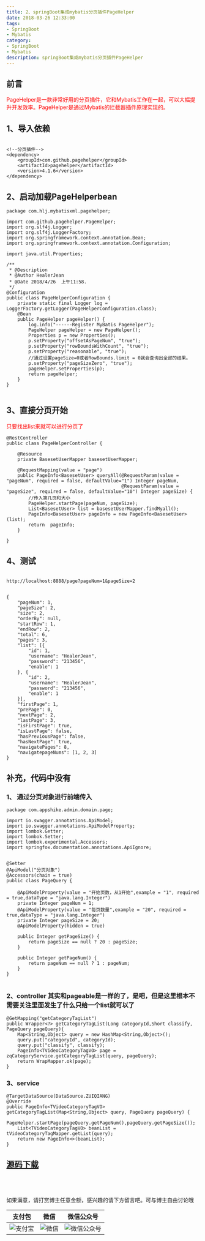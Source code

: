 ```yaml
---
title: 2、springBoot集成mybatis分页插件PageHelper
date: 2018-03-26 12:33:00
tags: 
- SpringBoot
- Mybatis
category: 
- SpringBoot
- Mybatis
description: springBoot集成mybatis分页插件PageHelper
---
```

<!-- image url 
https://raw.githubusercontent.com/HealerJean123/HealerJean123.github.io/master/blogImages
　　首行缩进
<font color="red">  </font>
-->

## 前言

<font color="red"> PageHelper是一款非常好用的分页插件，它和Mybatis工作在一起，可以大幅提升开发效率。PageHelper是通过Mybatis的拦截器插件原理实现的。 </font>


## 1、导入依赖

```

<!--分页插件-->
<dependency>
	<groupId>com.github.pagehelper</groupId>
	<artifactId>pagehelper</artifactId>
	<version>4.1.6</version>
</dependency>

```

## 2、启动加载PageHelperbean

```
package com.hlj.mybatisxml.pagehelper;

import com.github.pagehelper.PageHelper;
import org.slf4j.Logger;
import org.slf4j.LoggerFactory;
import org.springframework.context.annotation.Bean;
import org.springframework.context.annotation.Configuration;

import java.util.Properties;

/**
 * @Description
 * @Author HealerJean
 * @Date 2018/4/26  上午11:58.
 */
@Configuration
public class PageHelperConfiguration {
    private static final Logger log = LoggerFactory.getLogger(PageHelperConfiguration.class);
    @Bean
    public PageHelper pageHelper() {
        log.info("------Register MyBatis PageHelper");
        PageHelper pageHelper = new PageHelper();
        Properties p = new Properties();
        p.setProperty("offsetAsPageNum", "true");
        p.setProperty("rowBoundsWithCount", "true");
        p.setProperty("reasonable", "true");
        //通过设置pageSize=0或者RowBounds.limit = 0就会查询出全部的结果。
        p.setProperty("pageSizeZero", "true");
        pageHelper.setProperties(p);
        return pageHelper;
    }
}


```

## 3、直接分页开始

<font color="red">只要找出list来就可以进行分页了</font>

```
@RestController
public class PageHelperController {

    @Resource
    private BasesetUserMapper basesetUserMapper;

    @RequestMapping(value = "page")
    public PageInfo<BasesetUser> queryAll(@RequestParam(value = "pageNum", required = false, defaultValue="1") Integer pageNum,
                                          @RequestParam(value = "pageSize", required = false, defaultValue="10") Integer pageSize) {
        //传入第几页和大小
        PageHelper.startPage(pageNum, pageSize);
        List<BasesetUser> list = basesetUserMapper.findMyall();
        PageInfo<BasesetUser> pageInfo = new PageInfo<BasesetUser>(list);
        return  pageInfo;
    }

}

```

## 4、测试


```

http://localhost:8888/page?pageNum=1&pageSize=2


{
	"pageNum": 1,
	"pageSize": 2,
	"size": 2,
	"orderBy": null,
	"startRow": 1,
	"endRow": 2,
	"total": 6,
	"pages": 3,
	"list": [{
		"id": 1,
		"username": "HealerJean",
		"password": "213456",
		"enable": 1
	}, {
		"id": 2,
		"username": "HealerJean",
		"password": "213456",
		"enable": 1
	}],
	"firstPage": 1,
	"prePage": 0,
	"nextPage": 2,
	"lastPage": 3,
	"isFirstPage": true,
	"isLastPage": false,
	"hasPreviousPage": false,
	"hasNextPage": true,
	"navigatePages": 8,
	"navigatepageNums": [1, 2, 3]
}
```

## 补充，代码中没有

### 1、 通过分页对象进行前端传入

```
package com.appshike.admin.domain.page;

import io.swagger.annotations.ApiModel;
import io.swagger.annotations.ApiModelProperty;
import lombok.Getter;
import lombok.Setter;
import lombok.experimental.Accessors;
import springfox.documentation.annotations.ApiIgnore;


@Setter
@ApiModel("分页对象")
@Accessors(chain = true)
public class PageQuery {

    @ApiModelProperty(value = "开始页数，从1开始",example = "1", required = true,dataType = "java.lang.Integer")
    private Integer pageNum = 1;
    @ApiModelProperty(value = "每页数量",example = "20", required = true,dataType = "java.lang.Integer")
    private Integer pageSize = 20;
    @ApiModelProperty(hidden = true)
   
    public Integer getPageSize() {
        return pageSize == null ? 20 : pageSize;
    }

    public Integer getPageNum() {
        return pageNum == null ? 1 : pageNum;
    }
}


```

### 2、controller 其实和pageable是一样的了，是吧，但是这里根本不需要关注里面发生了什么只给一个list就可以了

```
@GetMapping("getCategoryTagList")
public Wrapper<?> getCategoryTagList(Long categoryId,Short classify, PageQuery pageQuery){
    Map<String,Object> query = new HashMap<String,Object>();
    query.put("categoryId", categoryId);
    query.put("classify", classify);
    PageInfo<TVideoCategoryTagVO> page = zqCategoryService.getCategoryTagList(query, pageQuery);
    return WrapMapper.ok(page);
}

```

### 3、service

```
@TargetDataSource(DataSource.ZUIQIANG)
@Override
public PageInfo<TVideoCategoryTagVO> getCategoryTagList(Map<String,Object> query, PageQuery pageQuery) {
    PageHelper.startPage(pageQuery.getPageNum(),pageQuery.getPageSize());
    List<TVideoCategoryTagVO> beanList = tVideoCategoryTagMapper.getList(query);
    return new PageInfo<>(beanList);
}

```


## [源码下载](https://gitee.com/HealerJean/CodeDownLoad/raw/master/2018_04_26_8-springBoot%E7%BB%A7%E6%89%BFmybatis%E5%88%86%E9%A1%B5%E6%8F%92%E4%BB%B6/com-hlj-mybatis-Automatic-method-pagehelper.zip)



<br/><br/><br/>
如果满意，请打赏博主任意金额，感兴趣的请下方留言吧。可与博主自由讨论哦

|支付包 | 微信|微信公众号|
|:-------:|:-------:|:------:|
|![支付宝](https://raw.githubusercontent.com/HealerJean123/HealerJean123.github.io/master/assets/img/tctip/alpay.jpg) | ![微信](https://raw.githubusercontent.com/HealerJean123/HealerJean123.github.io/master/assets/img/tctip/weixin.jpg)|![微信公众号](https://raw.githubusercontent.com/HealerJean123/HealerJean123.github.io/master/assets/img/my/qrcode_for_gh_a23c07a2da9e_258.jpg)|




<!-- Gitalk 评论 start  -->

<link rel="stylesheet" href="https://unpkg.com/gitalk/dist/gitalk.css">
<script src="https://unpkg.com/gitalk@latest/dist/gitalk.min.js"></script> 
<div id="gitalk-container"></div>    
 <script type="text/javascript">
    var gitalk = new Gitalk({
		clientID: `1d164cd85549874d0e3a`,
		clientSecret: `527c3d223d1e6608953e835b547061037d140355`,
		repo: `HealerJean123.github.io`,
		owner: 'HealerJean123',
		admin: ['HealerJean123'],
		id: 'PwTbZ1wfHy6yl07I',
    });
    gitalk.render('gitalk-container');
</script> 

<!-- Gitalk end -->

